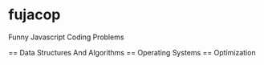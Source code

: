 fujacop
=======

Funny Javascript Coding Problems

== Data Structures And Algorithms
== Operating Systems
== Optimization

